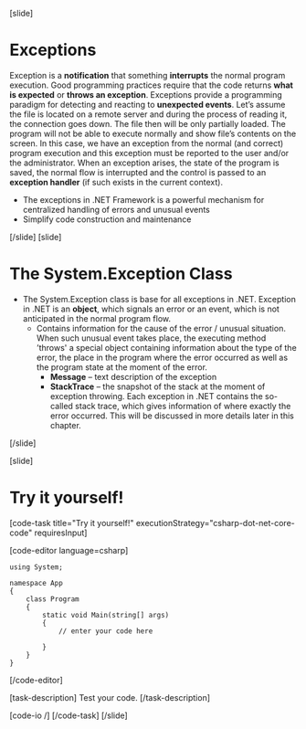 [slide]
# Exceptions
Exception is a **notification** that something **interrupts** the normal program execution. Good programming practices require that the code returns **what is expected** or **throws an exception**. Exceptions provide a programming paradigm for detecting and reacting to **unexpected events**. Let’s assume the file is located on a remote server and during the process of reading it, the connection goes down. The file then will be only partially loaded. The program will not be able to execute normally and show file’s contents on the screen. In this case, we have an exception from the normal (and correct) program execution and this exception must be reported to the user and/or the administrator. When an exception arises, the state of the program is saved, the normal flow is interrupted and the control is passed to an **exception handler** (if such exists in the current context).
- The exceptions in .NET Framework is a powerful mechanism for centralized handling of errors and unusual events
- Simplify code construction and maintenance

[/slide]
[slide]
# The System.Exception Class
- The System.Exception class is base for all exceptions in .NET. Exception in .NET is an **object**, which signals an error or an event, which is not anticipated in the normal program flow.
    - Contains information for the cause of the error / unusual situation. When such unusual event takes place, the executing method ’throws' a special object containing information about the type of the error, the place in the program where the error occurred as well as the program state at the moment of the error.
        - **Message** – text description of the exception
        - **StackTrace** – the snapshot of the stack at the moment of exception throwing. Each exception in .NET contains the so-called stack trace, which gives information of where exactly the error occurred. This will be discussed in more details later in this chapter.

[/slide]


[slide]
# Try it yourself!

[code-task title="Try it yourself!" executionStrategy="csharp-dot-net-core-code" requiresInput]

[code-editor language=csharp]
```
using System;

namespace App
{
    class Program
    {
        static void Main(string[] args)
        {
		    // enter your code here
		    
		}
	}
}
```
[/code-editor]

[task-description]
Test your code.
[/task-description]

[code-io /]
[/code-task]
[/slide]


